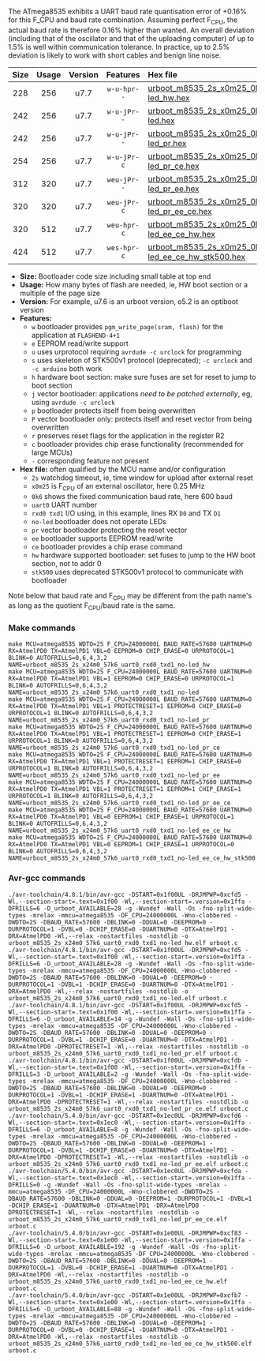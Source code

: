 The ATmega8535 exhibits a UART baud rate quantisation error of +0.16% for this F_CPU and baud rate combination. Assuming perfect F<sub>CPU</sub>, the actual baud rate is therefore 0.16% higher than wanted. An overall deviation (including that of the oscillator and that of the uploading computer) of up to 1.5% is well within communication tolerance. In practice, up to 2.5% deviation is likely to work with short cables and benign line noise.

|Size|Usage|Version|Features|Hex file|
|:-:|:-:|:-:|:-:|:--|
|228|256|u7.7|`w-u-hpr--`|[urboot_m8535_2s_x0m25_0k6_uart0_rxd0_txd1_no-led_hw.hex](https://raw.githubusercontent.com/stefanrueger/urboot.hex/main/mcus/atmega8535/watchdog_2_s/external_oscillator_x/%2B0m250000_hz/%2B%2B%2B0k6_baud/uart0_rxd0_txd1/no-led/urboot_m8535_2s_x0m25_0k6_uart0_rxd0_txd1_no-led_hw.hex)|
|242|256|u7.7|`w-u-jPr--`|[urboot_m8535_2s_x0m25_0k6_uart0_rxd0_txd1_no-led.hex](https://raw.githubusercontent.com/stefanrueger/urboot.hex/main/mcus/atmega8535/watchdog_2_s/external_oscillator_x/%2B0m250000_hz/%2B%2B%2B0k6_baud/uart0_rxd0_txd1/no-led/urboot_m8535_2s_x0m25_0k6_uart0_rxd0_txd1_no-led.hex)|
|242|256|u7.7|`w-u-jPr--`|[urboot_m8535_2s_x0m25_0k6_uart0_rxd0_txd1_no-led_pr.hex](https://raw.githubusercontent.com/stefanrueger/urboot.hex/main/mcus/atmega8535/watchdog_2_s/external_oscillator_x/%2B0m250000_hz/%2B%2B%2B0k6_baud/uart0_rxd0_txd1/no-led/urboot_m8535_2s_x0m25_0k6_uart0_rxd0_txd1_no-led_pr.hex)|
|254|256|u7.7|`w-u-jPr-c`|[urboot_m8535_2s_x0m25_0k6_uart0_rxd0_txd1_no-led_pr_ce.hex](https://raw.githubusercontent.com/stefanrueger/urboot.hex/main/mcus/atmega8535/watchdog_2_s/external_oscillator_x/%2B0m250000_hz/%2B%2B%2B0k6_baud/uart0_rxd0_txd1/no-led/urboot_m8535_2s_x0m25_0k6_uart0_rxd0_txd1_no-led_pr_ce.hex)|
|312|320|u7.7|`weu-jPr--`|[urboot_m8535_2s_x0m25_0k6_uart0_rxd0_txd1_no-led_pr_ee.hex](https://raw.githubusercontent.com/stefanrueger/urboot.hex/main/mcus/atmega8535/watchdog_2_s/external_oscillator_x/%2B0m250000_hz/%2B%2B%2B0k6_baud/uart0_rxd0_txd1/no-led/urboot_m8535_2s_x0m25_0k6_uart0_rxd0_txd1_no-led_pr_ee.hex)|
|320|320|u7.7|`weu-jPr-c`|[urboot_m8535_2s_x0m25_0k6_uart0_rxd0_txd1_no-led_pr_ee_ce.hex](https://raw.githubusercontent.com/stefanrueger/urboot.hex/main/mcus/atmega8535/watchdog_2_s/external_oscillator_x/%2B0m250000_hz/%2B%2B%2B0k6_baud/uart0_rxd0_txd1/no-led/urboot_m8535_2s_x0m25_0k6_uart0_rxd0_txd1_no-led_pr_ee_ce.hex)|
|320|512|u7.7|`weu-hpr-c`|[urboot_m8535_2s_x0m25_0k6_uart0_rxd0_txd1_no-led_ee_ce_hw.hex](https://raw.githubusercontent.com/stefanrueger/urboot.hex/main/mcus/atmega8535/watchdog_2_s/external_oscillator_x/%2B0m250000_hz/%2B%2B%2B0k6_baud/uart0_rxd0_txd1/no-led/urboot_m8535_2s_x0m25_0k6_uart0_rxd0_txd1_no-led_ee_ce_hw.hex)|
|424|512|u7.7|`wes-hpr-c`|[urboot_m8535_2s_x0m25_0k6_uart0_rxd0_txd1_no-led_ee_ce_hw_stk500.hex](https://raw.githubusercontent.com/stefanrueger/urboot.hex/main/mcus/atmega8535/watchdog_2_s/external_oscillator_x/%2B0m250000_hz/%2B%2B%2B0k6_baud/uart0_rxd0_txd1/no-led/urboot_m8535_2s_x0m25_0k6_uart0_rxd0_txd1_no-led_ee_ce_hw_stk500.hex)|

- **Size:** Bootloader code size including small table at top end
- **Usage:** How many bytes of flash are needed, ie, HW boot section or a multiple of the page size
- **Version:** For example, u7.6 is an urboot version, o5.2 is an optiboot version
- **Features:**
  + `w` bootloader provides `pgm_write_page(sram, flash)` for the application at `FLASHEND-4+1`
  + `e` EEPROM read/write support
  + `u` uses urprotocol requiring `avrdude -c urclock` for programming
  + `s` uses skeleton of STK500v1 protocol (deprecated); `-c urclock` and `-c arduino` both work
  + `h` hardware boot section: make sure fuses are set for reset to jump to boot section
  + `j` vector bootloader: applications *need to be patched externally*, eg, using `avrdude -c urclock`
  + `p` bootloader protects itself from being overwritten
  + `P` vector bootloader only: protects itself and reset vector from being overwritten
  + `r` preserves reset flags for the application in the register R2
  + `c` bootloader provides chip erase functionality (recommended for large MCUs)
  + `-` corresponding feature not present
- **Hex file:** often qualified by the MCU name and/or configuration
  + `2s` watchdog timeout, ie, time window for upload after external reset
  + `x0m25` is F<sub>CPU</sub> of an external oscillator, here 0.25 MHz
  + `0k6` shows the fixed communication baud rate, here 600 baud
  + `uart0` UART number
  + `rxd0 txd1` I/O using, in this example, lines RX `D0` and TX `D1`
  + `no-led` bootloader does not operate LEDs
  + `pr` vector bootloader protecting the reset vector
  + `ee` bootloader supports EEPROM read/write
  + `ce` bootloader provides a chip erase command
  + `hw` hardware supported bootloader: set fuses to jump to the HW boot section, not to addr 0
  + `stk500` uses deprecated STK500v1 protocol to communicate with bootloader


Note below that baud rate and F<sub>CPU</sub> may be different from the path name's as long as the quotient F<sub>CPU</sub>/baud rate is the same.

### Make commands
```
make MCU=atmega8535 WDTO=2S F_CPU=24000000L BAUD_RATE=57600 UARTNUM=0 RX=AtmelPD0 TX=AtmelPD1 VBL=0 EEPROM=0 CHIP_ERASE=0 URPROTOCOL=1 BLINK=0 AUTOFRILLS=0,6,4,3,2 NAME=urboot_m8535_2s_x24m0_57k6_uart0_rxd0_txd1_no-led_hw
make MCU=atmega8535 WDTO=2S F_CPU=24000000L BAUD_RATE=57600 UARTNUM=0 RX=AtmelPD0 TX=AtmelPD1 VBL=1 EEPROM=0 CHIP_ERASE=0 URPROTOCOL=1 BLINK=0 AUTOFRILLS=0,6,4,3,2 NAME=urboot_m8535_2s_x24m0_57k6_uart0_rxd0_txd1_no-led
make MCU=atmega8535 WDTO=2S F_CPU=24000000L BAUD_RATE=57600 UARTNUM=0 RX=AtmelPD0 TX=AtmelPD1 VBL=1 PROTECTRESET=1 EEPROM=0 CHIP_ERASE=0 URPROTOCOL=1 BLINK=0 AUTOFRILLS=0,6,4,3,2 NAME=urboot_m8535_2s_x24m0_57k6_uart0_rxd0_txd1_no-led_pr
make MCU=atmega8535 WDTO=2S F_CPU=24000000L BAUD_RATE=57600 UARTNUM=0 RX=AtmelPD0 TX=AtmelPD1 VBL=1 PROTECTRESET=1 EEPROM=0 CHIP_ERASE=1 URPROTOCOL=1 BLINK=0 AUTOFRILLS=0,6,4,3,2 NAME=urboot_m8535_2s_x24m0_57k6_uart0_rxd0_txd1_no-led_pr_ce
make MCU=atmega8535 WDTO=2S F_CPU=24000000L BAUD_RATE=57600 UARTNUM=0 RX=AtmelPD0 TX=AtmelPD1 VBL=1 PROTECTRESET=1 EEPROM=1 CHIP_ERASE=0 URPROTOCOL=1 BLINK=0 AUTOFRILLS=0,6,4,3,2 NAME=urboot_m8535_2s_x24m0_57k6_uart0_rxd0_txd1_no-led_pr_ee
make MCU=atmega8535 WDTO=2S F_CPU=24000000L BAUD_RATE=57600 UARTNUM=0 RX=AtmelPD0 TX=AtmelPD1 VBL=1 PROTECTRESET=1 EEPROM=1 CHIP_ERASE=1 URPROTOCOL=1 BLINK=0 AUTOFRILLS=0,6,4,3,2 NAME=urboot_m8535_2s_x24m0_57k6_uart0_rxd0_txd1_no-led_pr_ee_ce
make MCU=atmega8535 WDTO=2S F_CPU=24000000L BAUD_RATE=57600 UARTNUM=0 RX=AtmelPD0 TX=AtmelPD1 VBL=0 EEPROM=1 CHIP_ERASE=1 URPROTOCOL=1 BLINK=0 AUTOFRILLS=0,6,4,3,2 NAME=urboot_m8535_2s_x24m0_57k6_uart0_rxd0_txd1_no-led_ee_ce_hw
make MCU=atmega8535 WDTO=2S F_CPU=24000000L BAUD_RATE=57600 UARTNUM=0 RX=AtmelPD0 TX=AtmelPD1 VBL=0 EEPROM=1 CHIP_ERASE=1 URPROTOCOL=0 BLINK=0 AUTOFRILLS=0,6,4,3,2 NAME=urboot_m8535_2s_x24m0_57k6_uart0_rxd0_txd1_no-led_ee_ce_hw_stk500
```

### Avr-gcc commands
```
./avr-toolchain/4.8.1/bin/avr-gcc -DSTART=0x1f00UL -DRJMPWP=0xcfd5 -Wl,--section-start=.text=0x1f00 -Wl,--section-start=.version=0x1ffa -DFRILLS=6 -D_urboot_AVAILABLE=28 -g -Wundef -Wall -Os -fno-split-wide-types -mrelax -mmcu=atmega8535 -DF_CPU=24000000L -Wno-clobbered -DWDTO=2S -DBAUD_RATE=57600 -DBLINK=0 -DDUAL=0 -DEEPROM=0 -DURPROTOCOL=1 -DVBL=0 -DCHIP_ERASE=0 -DUARTNUM=0 -DTX=AtmelPD1 -DRX=AtmelPD0 -Wl,--relax -nostartfiles -nostdlib -o urboot_m8535_2s_x24m0_57k6_uart0_rxd0_txd1_no-led_hw.elf urboot.c
./avr-toolchain/4.8.1/bin/avr-gcc -DSTART=0x1f00UL -DRJMPWP=0xcfd5 -Wl,--section-start=.text=0x1f00 -Wl,--section-start=.version=0x1ffa -DFRILLS=6 -D_urboot_AVAILABLE=28 -g -Wundef -Wall -Os -fno-split-wide-types -mrelax -mmcu=atmega8535 -DF_CPU=24000000L -Wno-clobbered -DWDTO=2S -DBAUD_RATE=57600 -DBLINK=0 -DDUAL=0 -DEEPROM=0 -DURPROTOCOL=1 -DVBL=1 -DCHIP_ERASE=0 -DUARTNUM=0 -DTX=AtmelPD1 -DRX=AtmelPD0 -Wl,--relax -nostartfiles -nostdlib -o urboot_m8535_2s_x24m0_57k6_uart0_rxd0_txd1_no-led.elf urboot.c
./avr-toolchain/4.8.1/bin/avr-gcc -DSTART=0x1f00UL -DRJMPWP=0xcfd5 -Wl,--section-start=.text=0x1f00 -Wl,--section-start=.version=0x1ffa -DFRILLS=6 -D_urboot_AVAILABLE=14 -g -Wundef -Wall -Os -fno-split-wide-types -mrelax -mmcu=atmega8535 -DF_CPU=24000000L -Wno-clobbered -DWDTO=2S -DBAUD_RATE=57600 -DBLINK=0 -DDUAL=0 -DEEPROM=0 -DURPROTOCOL=1 -DVBL=1 -DCHIP_ERASE=0 -DUARTNUM=0 -DTX=AtmelPD1 -DRX=AtmelPD0 -DPROTECTRESET=1 -Wl,--relax -nostartfiles -nostdlib -o urboot_m8535_2s_x24m0_57k6_uart0_rxd0_txd1_no-led_pr.elf urboot.c
./avr-toolchain/4.8.1/bin/avr-gcc -DSTART=0x1f00UL -DRJMPWP=0xcfdb -Wl,--section-start=.text=0x1f00 -Wl,--section-start=.version=0x1ffa -DFRILLS=3 -D_urboot_AVAILABLE=2 -g -Wundef -Wall -Os -fno-split-wide-types -mrelax -mmcu=atmega8535 -DF_CPU=24000000L -Wno-clobbered -DWDTO=2S -DBAUD_RATE=57600 -DBLINK=0 -DDUAL=0 -DEEPROM=0 -DURPROTOCOL=1 -DVBL=1 -DCHIP_ERASE=1 -DUARTNUM=0 -DTX=AtmelPD1 -DRX=AtmelPD0 -DPROTECTRESET=1 -Wl,--relax -nostartfiles -nostdlib -o urboot_m8535_2s_x24m0_57k6_uart0_rxd0_txd1_no-led_pr_ce.elf urboot.c
./avr-toolchain/5.4.0/bin/avr-gcc -DSTART=0x1ec0UL -DRJMPWP=0xcfd6 -Wl,--section-start=.text=0x1ec0 -Wl,--section-start=.version=0x1ffa -DFRILLS=6 -D_urboot_AVAILABLE=8 -g -Wundef -Wall -Os -fno-split-wide-types -mrelax -mmcu=atmega8535 -DF_CPU=24000000L -Wno-clobbered -DWDTO=2S -DBAUD_RATE=57600 -DBLINK=0 -DDUAL=0 -DEEPROM=1 -DURPROTOCOL=1 -DVBL=1 -DCHIP_ERASE=0 -DUARTNUM=0 -DTX=AtmelPD1 -DRX=AtmelPD0 -DPROTECTRESET=1 -Wl,--relax -nostartfiles -nostdlib -o urboot_m8535_2s_x24m0_57k6_uart0_rxd0_txd1_no-led_pr_ee.elf urboot.c
./avr-toolchain/5.4.0/bin/avr-gcc -DSTART=0x1ec0UL -DRJMPWP=0xcfda -Wl,--section-start=.text=0x1ec0 -Wl,--section-start=.version=0x1ffa -DFRILLS=0 -g -Wundef -Wall -Os -fno-split-wide-types -mrelax -mmcu=atmega8535 -DF_CPU=24000000L -Wno-clobbered -DWDTO=2S -DBAUD_RATE=57600 -DBLINK=0 -DDUAL=0 -DEEPROM=1 -DURPROTOCOL=1 -DVBL=1 -DCHIP_ERASE=1 -DUARTNUM=0 -DTX=AtmelPD1 -DRX=AtmelPD0 -DPROTECTRESET=1 -Wl,--relax -nostartfiles -nostdlib -o urboot_m8535_2s_x24m0_57k6_uart0_rxd0_txd1_no-led_pr_ee_ce.elf urboot.c
./avr-toolchain/5.4.0/bin/avr-gcc -DSTART=0x1e00UL -DRJMPWP=0xcf83 -Wl,--section-start=.text=0x1e00 -Wl,--section-start=.version=0x1ffa -DFRILLS=6 -D_urboot_AVAILABLE=192 -g -Wundef -Wall -Os -fno-split-wide-types -mrelax -mmcu=atmega8535 -DF_CPU=24000000L -Wno-clobbered -DWDTO=2S -DBAUD_RATE=57600 -DBLINK=0 -DDUAL=0 -DEEPROM=1 -DURPROTOCOL=1 -DVBL=0 -DCHIP_ERASE=1 -DUARTNUM=0 -DTX=AtmelPD1 -DRX=AtmelPD0 -Wl,--relax -nostartfiles -nostdlib -o urboot_m8535_2s_x24m0_57k6_uart0_rxd0_txd1_no-led_ee_ce_hw.elf urboot.c
./avr-toolchain/5.4.0/bin/avr-gcc -DSTART=0x1e00UL -DRJMPWP=0xcfb7 -Wl,--section-start=.text=0x1e00 -Wl,--section-start=.version=0x1ffa -DFRILLS=6 -D_urboot_AVAILABLE=88 -g -Wundef -Wall -Os -fno-split-wide-types -mrelax -mmcu=atmega8535 -DF_CPU=24000000L -Wno-clobbered -DWDTO=2S -DBAUD_RATE=57600 -DBLINK=0 -DDUAL=0 -DEEPROM=1 -DURPROTOCOL=0 -DVBL=0 -DCHIP_ERASE=1 -DUARTNUM=0 -DTX=AtmelPD1 -DRX=AtmelPD0 -Wl,--relax -nostartfiles -nostdlib -o urboot_m8535_2s_x24m0_57k6_uart0_rxd0_txd1_no-led_ee_ce_hw_stk500.elf urboot.c
```

